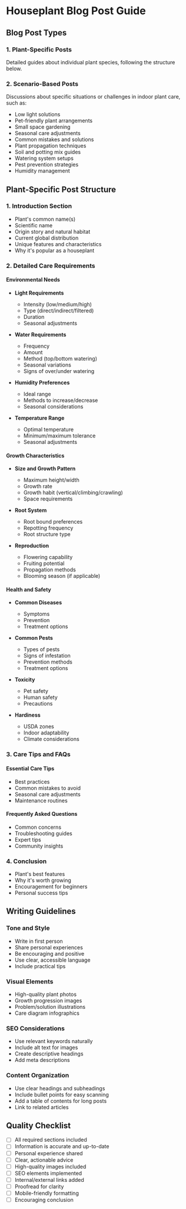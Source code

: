 # Houseplant Blog Post Guide

## Blog Post Types

### 1. Plant-Specific Posts
Detailed guides about individual plant species, following the structure below.

### 2. Scenario-Based Posts
Discussions about specific situations or challenges in indoor plant care, such as:
- Low light solutions
- Pet-friendly plant arrangements
- Small space gardening
- Seasonal care adjustments
- Common mistakes and solutions
- Plant propagation techniques
- Soil and potting mix guides
- Watering system setups
- Pest prevention strategies
- Humidity management

## Plant-Specific Post Structure

### 1. Introduction Section
- Plant's common name(s)
- Scientific name
- Origin story and natural habitat
- Current global distribution
- Unique features and characteristics
- Why it's popular as a houseplant

### 2. Detailed Care Requirements

#### Environmental Needs
- **Light Requirements**
  - Intensity (low/medium/high)
  - Type (direct/indirect/filtered)
  - Duration
  - Seasonal adjustments

- **Water Requirements**
  - Frequency
  - Amount
  - Method (top/bottom watering)
  - Seasonal variations
  - Signs of over/under watering

- **Humidity Preferences**
  - Ideal range
  - Methods to increase/decrease
  - Seasonal considerations

- **Temperature Range**
  - Optimal temperature
  - Minimum/maximum tolerance
  - Seasonal adjustments

#### Growth Characteristics
- **Size and Growth Pattern**
  - Maximum height/width
  - Growth rate
  - Growth habit (vertical/climbing/crawling)
  - Space requirements

- **Root System**
  - Root bound preferences
  - Repotting frequency
  - Root structure type

- **Reproduction**
  - Flowering capability
  - Fruiting potential
  - Propagation methods
  - Blooming season (if applicable)

#### Health and Safety
- **Common Diseases**
  - Symptoms
  - Prevention
  - Treatment options

- **Common Pests**
  - Types of pests
  - Signs of infestation
  - Prevention methods
  - Treatment options

- **Toxicity**
  - Pet safety
  - Human safety
  - Precautions

- **Hardiness**
  - USDA zones
  - Indoor adaptability
  - Climate considerations

### 3. Care Tips and FAQs

#### Essential Care Tips
- Best practices
- Common mistakes to avoid
- Seasonal care adjustments
- Maintenance routines

#### Frequently Asked Questions
- Common concerns
- Troubleshooting guides
- Expert tips
- Community insights

### 4. Conclusion
- Plant's best features
- Why it's worth growing
- Encouragement for beginners
- Personal success tips

## Writing Guidelines

### Tone and Style
- Write in first person
- Share personal experiences
- Be encouraging and positive
- Use clear, accessible language
- Include practical tips

### Visual Elements
- High-quality plant photos
- Growth progression images
- Problem/solution illustrations
- Care diagram infographics

### SEO Considerations
- Use relevant keywords naturally
- Include alt text for images
- Create descriptive headings
- Add meta descriptions

### Content Organization
- Use clear headings and subheadings
- Include bullet points for easy scanning
- Add a table of contents for long posts
- Link to related articles

## Quality Checklist
- [ ] All required sections included
- [ ] Information is accurate and up-to-date
- [ ] Personal experience shared
- [ ] Clear, actionable advice
- [ ] High-quality images included
- [ ] SEO elements implemented
- [ ] Internal/external links added
- [ ] Proofread for clarity
- [ ] Mobile-friendly formatting
- [ ] Encouraging conclusion 